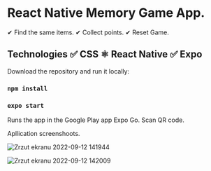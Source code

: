 # React Native Memory Game App. 

✔ Find the same items.
✔ Collect points.
✔ Reset Game.


## Technologies ✅ CSS ⚛ React Native ✅ Expo

Download the repository and run it locally:

### `npm install`

### `expo start`

Runs the app in the Google Play app Expo Go. Scan QR code.<br />


Apllication screenshoots.

![Zrzut ekranu 2022-09-12 141944](https://user-images.githubusercontent.com/92208474/189654943-df2bb538-c015-4fe2-a7f8-55aa126ccd32.jpg)

![Zrzut ekranu 2022-09-12 142009](https://user-images.githubusercontent.com/92208474/189654954-5a67f3af-f0e3-4800-bc19-87da64d99575.jpg)
